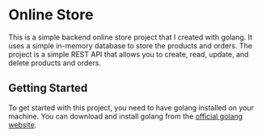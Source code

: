 <!-- MAKE A READ ME  -->

# Online Store

This is a simple backend online store project that I created with golang. It uses a simple in-memory database to store the products and orders. The project is a simple REST API that allows you to create, read, update, and delete products and orders.

## Getting Started

To get started with this project, you need to have golang installed on your machine. You can download and install golang from the [official golang website](https://golang.org/).